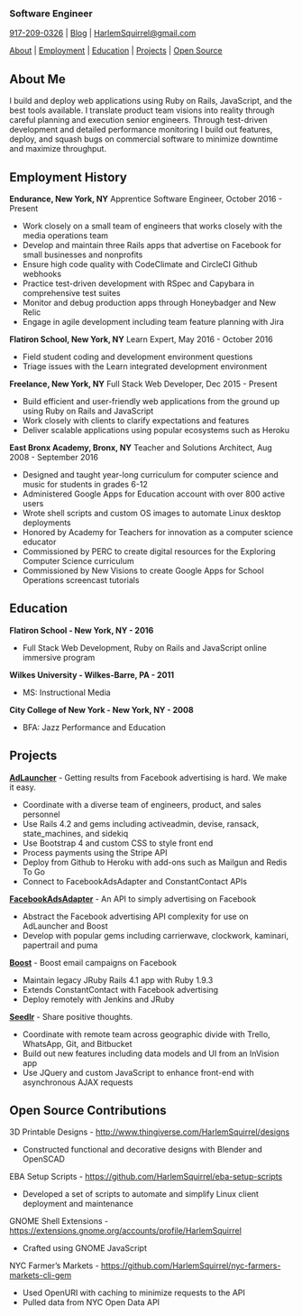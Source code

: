### Software Engineer

[917-209-0326](tel:+1-917-209-0326) | [Blog](HarlemSquirrel.github.io) | [HarlemSquirrel@gmail.com](mailto:harlemsquirrel@gmail.com)

[About](#about-me) | [Employment](#employment-history) | [Education](#education) | [Projects](#projects) | [Open Source](#open-source-contributions)



## About Me

I build and deploy web applications using Ruby on Rails, JavaScript, and the best tools available. I translate product team visions into reality through careful planning and execution senior engineers. Through test-driven development and detailed performance monitoring I build out features, deploy, and squash bugs on commercial software to minimize downtime and maximize throughput.

## Employment History
**Endurance, New York, NY**
Apprentice Software Engineer, October 2016 - Present

- Work closely on a small team of engineers that works closely with the media operations team
- Develop and maintain three Rails apps that advertise on Facebook for small businesses and nonprofits
- Ensure high code quality with CodeClimate and CircleCI Github webhooks
- Practice test-driven development with RSpec and Capybara in comprehensive test suites
- Monitor and debug production apps through Honeybadger and New Relic
- Engage in agile development including team feature planning with Jira

**Flatiron School, New York, NY**
Learn Expert, May 2016 - October 2016

- Field student coding and development environment questions
- Triage issues with the Learn integrated development environment

**Freelance, New York, NY**
Full Stack Web Developer, Dec 2015 - Present

- Build efficient and user-friendly web applications from the ground up using Ruby on Rails and JavaScript
- Work closely with clients to clarify expectations and features
- Deliver scalable applications using popular ecosystems such as Heroku

**East Bronx Academy, Bronx, NY**
Teacher and Solutions Architect, Aug 2008 - September 2016

- Designed and taught year-long curriculum for computer science and music for students in grades 6-12
- Administered Google Apps for Education account with over 800 active users
- Wrote shell scripts and custom OS images to automate Linux desktop deployments
- Honored by Academy for Teachers for innovation as a computer science educator
- Commissioned by PERC to create digital resources for the Exploring Computer Science curriculum
- Commissioned by New Visions to create Google Apps for School Operations screencast tutorials

## Education

**Flatiron School - New York, NY - 2016**
- Full Stack Web Development, Ruby on Rails and JavaScript online immersive program

**Wilkes University - Wilkes-Barre, PA - 2011**
- MS: Instructional Media

**City College of New York - New York, NY - 2008**
- BFA: Jazz Performance and Education

## Projects
**[AdLauncher](https://adlauncher.io)** - Getting results from Facebook advertising is hard. We make it easy.

- Coordinate with a diverse team of engineers, product, and sales personnel
- Use Rails 4.2 and gems including activeadmin, devise, ransack, state_machines, and sidekiq
- Use Bootstrap 4 and custom CSS to style front end
- Process payments using the Stripe API
- Deploy from Github to Heroku with add-ons such as Mailgun and Redis To Go
- Connect to FacebookAdsAdapter and ConstantContact APIs

**[FacebookAdsAdapter](https://adsapi.io)** - An API to simply advertising on Facebook

- Abstract the Facebook advertising API complexity for use on AdLauncher and Boost
- Develop with popular gems including carrierwave, clockwork, kaminari, papertrail and puma

**[Boost](https://www.constantcontact.com)** - Boost email campaigns on Facebook

- Maintain legacy JRuby Rails 4.1 app with Ruby 1.9.3
- Extends ConstantContact with Facebook advertising
- Deploy remotely with Jenkins and JRuby

**[Seedlr](https://seedlr.com)** - Share positive thoughts.

- Coordinate with remote team across geographic divide with Trello, WhatsApp, Git, and Bitbucket
- Build out new features including data models and UI from an InVision app
- Use JQuery and custom JavaScript to enhance front-end with asynchronous AJAX requests

## Open Source Contributions
3D Printable Designs - http://www.thingiverse.com/HarlemSquirrel/designs

- Constructed functional and decorative designs with Blender and OpenSCAD

EBA Setup Scripts - https://github.com/HarlemSquirrel/eba-setup-scripts

- Developed a set of scripts to automate and simplify Linux client deployment and maintenance

GNOME Shell Extensions - https://extensions.gnome.org/accounts/profile/HarlemSquirrel

- Crafted using GNOME JavaScript

NYC Farmer’s Markets - https://github.com/HarlemSquirrel/nyc-farmers-markets-cli-gem

- Used OpenURI with caching to minimize requests to the API
- Pulled data from NYC Open Data API

